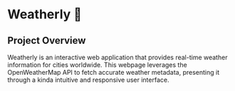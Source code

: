 # Weatherly 🔆

## Project Overview
Weatherly is an interactive web application that provides real-time weather information for cities worldwide. This webpage leverages the OpenWeatherMap API to fetch accurate weather metadata, presenting it through a kinda intuitive and responsive user interface.


